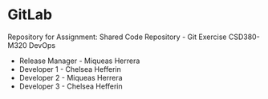 # GitLab
Repository for Assignment: Shared Code Repository - Git Exercise CSD380-M320 DevOps
* Release Manager - Miqueas Herrera
* Developer 1 - Chelsea Hefferin
* Developer 2 - Miqueas Herrera
* Developer 3 - Chelsea Hefferin
